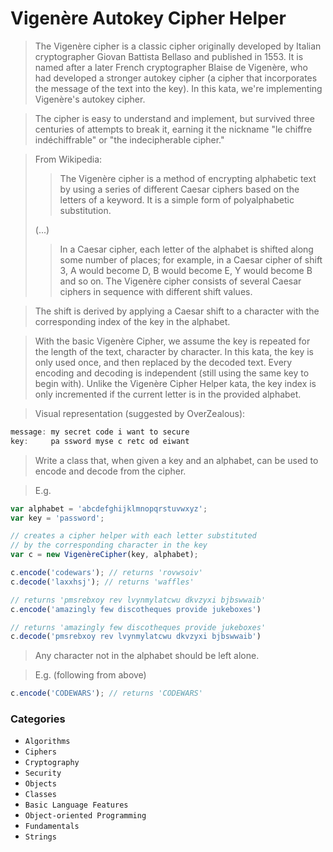 # Vigenère Autokey Cipher Helper

> The Vigenère cipher is a classic cipher originally developed by Italian cryptographer Giovan Battista Bellaso and published in 1553. It is named after a later French cryptographer Blaise de Vigenère, who had developed a stronger autokey cipher (a cipher that incorporates the message of the text into the key). In this kata, we're implementing Vigenère's autokey cipher.

> The cipher is easy to understand and implement, but survived three centuries of attempts to break it, earning it the nickname "le chiffre indéchiffrable" or "the indecipherable cipher."

> From Wikipedia:
>> The Vigenère cipher is a method of encrypting alphabetic text by using a series of different Caesar ciphers based on the letters of a keyword. It is a simple form of polyalphabetic substitution.
>
> (...)
>> In a Caesar cipher, each letter of the alphabet is shifted along some number of places; for example, in a Caesar cipher of shift 3, A would become D, B would become E, Y would become B and so on. The Vigenère cipher consists of several Caesar ciphers in sequence with different shift values.

> The shift is derived by applying a Caesar shift to a character with the corresponding index of the key in the alphabet.

> With the basic Vigenère Cipher, we assume the key is repeated for the length of the text, character by character. In this kata, the key is only used once, and then replaced by the decoded text. Every encoding and decoding is independent (still using the same key to begin with). Unlike the Vigenère Cipher Helper kata, the key index is only incremented if the current letter is in the provided alphabet.

> Visual representation (suggested by OverZealous):
```js
message: my secret code i want to secure
key:     pa ssword myse c retc od eiwant
```

> Write a class that, when given a key and an alphabet, can be used to encode and decode from the cipher.

> E.g.
```js
var alphabet = 'abcdefghijklmnopqrstuvwxyz';
var key = 'password';

// creates a cipher helper with each letter substituted
// by the corresponding character in the key
var c = new VigenèreCipher(key, alphabet);

c.encode('codewars'); // returns 'rovwsoiv'
c.decode('laxxhsj'); // returns 'waffles'

// returns 'pmsrebxoy rev lvynmylatcwu dkvzyxi bjbswwaib'
c.encode('amazingly few discotheques provide jukeboxes')

// returns 'amazingly few discotheques provide jukeboxes'
c.decode('pmsrebxoy rev lvynmylatcwu dkvzyxi bjbswwaib')
```

> Any character not in the alphabet should be left alone.

> E.g. (following from above)
```js
c.encode('CODEWARS'); // returns 'CODEWARS'
```

### Categories

* `Algorithms`
* `Ciphers`
* `Cryptography`
* `Security`
* `Objects`
* `Classes`
* `Basic Language Features`
* `Object-oriented Programming`
* `Fundamentals`
* `Strings`
